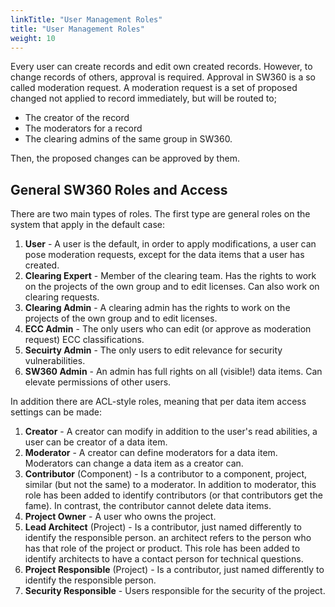 ```yaml
---
linkTitle: "User Management Roles"
title: "User Management Roles"
weight: 10
---
```


Every user can create records and edit own created records. However, to change records of others, approval is required. Approval in SW360 is a so called moderation request. A moderation request is a set of proposed changed not applied to record immediately, but will be routed to;

- The creator of the record
- The moderators for a record
- The clearing admins of the same group in SW360.

Then, the proposed changes can be approved by them.

## General SW360 Roles and Access

There are two main types of roles. The first type are general roles on the system that apply in the default case:

1. **User** - A user is the default, in order to apply modifications, a user can pose moderation requests, except for the data items that a user has created.
2. **Clearing Expert** - Member of the clearing team. Has the rights to work on the projects of the own group and to edit licenses. Can also work on clearing requests.
3. **Clearing Admin** - A clearing admin has the rights to work on the projects of the own group and to edit licenses.
4. **ECC Admin** - The only users who can edit (or approve as moderation request) ECC classifications.
5. **Secuirty Admin** - The only users to edit relevance for security vulnerabilities.
6. **SW360 Admin** - An admin has full rights on all (visible!) data items. Can elevate permissions of other users.

In addition there are ACL-style roles, meaning that per data item access settings can be made:

1. **Creator** - A creator can modify in addition to the user's read abilities, a user can be creator of a data item.
2. **Moderator** - A creator can define moderators for a data item. Moderators can change a data item as a creator can.
3. **Contributor** (Component) - Is a contributor to a component, project, similar (but not the same) to a moderator. In addition to moderator, this role has been added to identify contributors (or that contributors get the fame). In contrast, the contributor cannot delete data items.
4. **Project Owner** - A user who owns the project.
5. **Lead Architect** (Project) - Is a contributor, just named differently to identify the responsible person. an architect refers to the person who has that role of the project or product. This role has been added to identify architects to have a contact person for technical questions.
6. **Project Responsible** (Project) - Is a contributor, just named differently to identify the responsible person.
7. **Security Responsible** - Users responsible for the security of the project.
